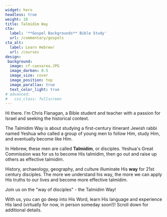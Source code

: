 ```yaml
---
widget: hero
headless: true
weight: 10
title: Talmidim Way
cta:
  label: '**Gospel Backgrounds** Bible Study'
  url: /commentary/gospels
cta_alt:
  label: Learn Hebrew!
  url: /courses
design:
 background:
  image: cf-caesarea.JPG
  image_darken: 0.5
  image_size: cover
  image_position: top
  image_parallax: true
  text_color_light: true
# advanced:
#   css_class: fullscreen
---
```




Hi there.  I'm Chris Flanagan, a Bible student and teacher with a passion for Israel and seeking the historical context.

The Talmidim Way is about studying a first-century itinerant Jewish rabbi named Yeshua who called a group of young men to follow Him, study Him, and eventually become like Him.  


In Hebrew, these men are called **Talmidim**, or disciples.  Yeshua's Great Commission was for us to become His talmidim, then go out and raise up others as effective talmidim.

History, archaeology, geography, and culture illuminate His **way** for 21st century disciples.  The more we understand his way, the more we can apply His truths to our lives and become more effective talmidim.

Join us on the "way of disciples" - the Talmidim Way!  

With us, you can go deep into His Word, learn His language and experience His land (virtually for now, in person someday soon!)!  Scroll down for additional details.

